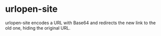 # urlopen-site

urlopen-site encodes a URL with Base64 and redirects the new link to the old one, hiding the original URL.